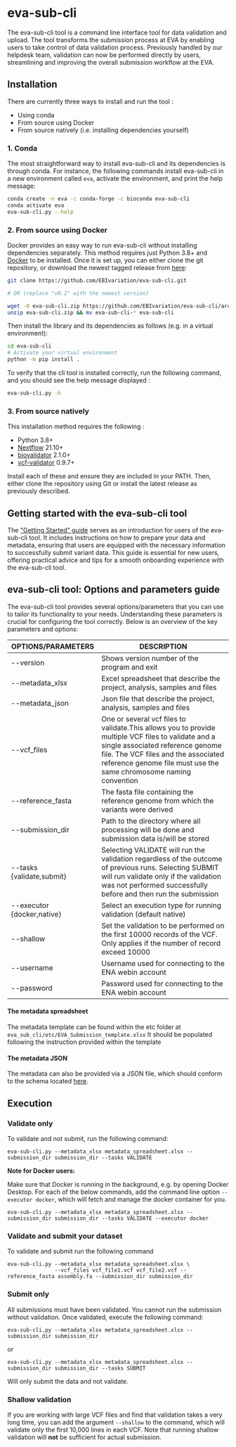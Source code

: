 # eva-sub-cli
The eva-sub-cli tool is a command line interface tool for data validation and upload. The tool transforms the submission process at EVA by enabling users to take control of data validation process. Previously handled by our helpdesk team, validation can now be performed directly by users, streamlining and improving the overall submission workflow at the EVA. 


## Installation

There are currently three ways to install and run the tool : 
- Using conda
- From source using Docker
- From source natively (i.e. installing dependencies yourself)

### 1. Conda

The most straightforward way to install eva-sub-cli and its dependencies is through conda.
For instance, the following commands install eva-sub-cli in a new environment called `eva`, activate the environment, and print
the help message:
```bash
conda create -n eva -c conda-forge -c bioconda eva-sub-cli
conda activate eva
eva-sub-cli.py --help
````

### 2. From source using Docker

Docker provides an easy way to run eva-sub-cli without installing dependencies separately.
This method requires just Python 3.8+ and [Docker](https://docs.docker.com/engine/install/) to be installed.
Once it is set up, you can either clone the git repository, or download the newest tagged release from [here](https://github.com/EBIvariation/eva-sub-cli/tags):
```bash
git clone https://github.com/EBIvariation/eva-sub-cli.git

# OR (replace "v0.2" with the newest version)

wget -O eva-sub-cli.zip https://github.com/EBIvariation/eva-sub-cli/archive/refs/tags/v0.2.zip
unzip eva-sub-cli.zip && mv eva-sub-cli-* eva-sub-cli
```

Then install the library and its dependencies as follows (e.g. in a virtual environment):
```bash
cd eva-sub-cli
# Activate your virtual environment 
python -m pip install .
```

To verify that the cli tool is installed correctly, run the following command, and you should see the help message displayed : 
```bash
eva-sub-cli.py -h
```

### 3. From source natively

This installation method requires the following :
* Python 3.8+
* [Nextflow](https://www.nextflow.io/docs/latest/getstarted.html) 21.10+
* [biovalidator](https://github.com/elixir-europe/biovalidator) 2.1.0+
* [vcf-validator](https://github.com/EBIvariation/vcf-validator) 0.9.7+

Install each of these and ensure they are included in your PATH. Then, either clone the repository using Git or install the latest release as previously described.

## Getting started with the eva-sub-cli tool 


The ["Getting Started" guide](Getting_Started_with_eva_sub_cli.md) serves as an introduction for users of the eva-sub-cli tool. It includes instructions on how to prepare your data and metadata, ensuring that users are equipped with the necessary information to successfully submit variant data. This guide is essential for new users, offering practical advice and tips for a smooth onboarding experience with the eva-sub-cli tool.

## eva-sub-cli tool: Options and parameters guide

The eva-sub-cli tool provides several options/parameters that you can use to tailor its functionality to your needs. Understanding these parameters is crucial for configuring the tool correctly. Below is an overview of the key parameters and options:

| OPTIONS/PARAMETERS         | DESCRIPTION                                                                                                                                                                                                        |
|----------------------------|--------------------------------------------------------------------------------------------------------------------------------------------------------------------------------------------------------------------|
| --version                  | Shows version number of the program and exit                                                                                                                                                                       |
| --metadata_xlsx            | Excel spreadsheet that describe the project, analysis, samples and files                                                                                                                                           |
| --metadata_json            | Json file that describe the project, analysis, samples and files                                                                                                                                                   |
| --vcf_files                | One or several vcf files to validate.This allows you to provide multiple VCF files to validate and a single associated reference genome file. The VCF files and the associated reference genome file must use the same chromosome naming convention                                                                                                                                                                              |
| --reference_fasta          | The fasta file containing the reference genome from which the variants were derived                                                                                                                                |
| --submission_dir           | Path to the directory where all processing will be done and submission data is/will be stored                                                                                                                      |
| --tasks {validate,submit}  | Selecting VALIDATE will run the validation regardless of the outcome of previous runs. Selecting SUBMIT will run validate only if the validation was not performed successfully before and then run the submission |
| --executor {docker,native} | Select an execution type for running validation (default native)                                                                                                                                                   |
| --shallow                  | Set the validation to be performed on the first 10000 records of the VCF. Only applies if the number of record exceed 10000                                                                                        |
| --username                 | Username used for connecting to the ENA webin account                                                                                                                                                              |
| --password                 | Password used for connecting to the ENA webin account                                                                                                                                                              |


#### The metadata spreadsheet

The metadata template can be found within the etc folder at `eva_sub_cli/etc/EVA_Submission_template.xlsx`
It should be populated following the instruction provided within the template

#### The metadata JSON

The metadata can also be provided via a JSON file, which should conform to the schema located [here](eva_sub_cli/etc/eva_schema.json).


## Execution

### Validate only

To validate and not submit, run the following command:

```shell
eva-sub-cli.py --metadata_xlsx metadata_spreadsheet.xlsx --submission_dir submission_dir --tasks VALIDATE
```

**Note for Docker users:** 

Make sure that Docker is running in the background, e.g. by opening Docker Desktop.
For each of the below commands, add the command line option `--executor docker`, which will
fetch and manage the docker container for you. 

```shell
eva-sub-cli.py --metadata_xlsx metadata_spreadsheet.xlsx --submission_dir submission_dir --tasks VALIDATE --executor docker 
```

### Validate and submit your dataset

To validate and submit run the following command

```shell
eva-sub-cli.py --metadata_xlsx metadata_spreadsheet.xlsx \
               --vcf_files vcf_file1.vcf vcf_file2.vcf --reference_fasta assembly.fa --submission_dir submission_dir
```


### Submit only

All submissions must have been validated. You cannot run the submission without validation. Once validated, execute the following command:

```shell
eva-sub-cli.py --metadata_xlsx metadata_spreadsheet.xlsx --submission_dir submission_dir
```
or 
```shell
eva-sub-cli.py --metadata_xlsx metadata_spreadsheet.xlsx --submission_dir submission_dir --tasks SUBMIT
```
Will only submit the data and not validate.

### Shallow validation

If you are working with large VCF files and find that validation takes a very long time, you can add the
argument `--shallow` to the command, which will validate only the first 10,000 lines in each VCF. Note that running
shallow validation will **not** be sufficient for actual submission.
